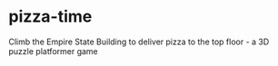 # pizza-time
Climb the Empire State Building to deliver pizza to the top floor - a 3D puzzle platformer game
